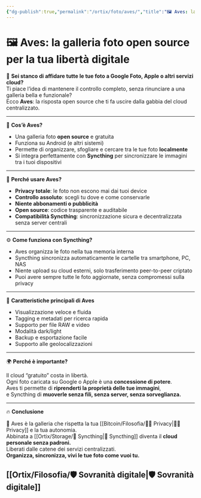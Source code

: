 ```yaml
---
{"dg-publish":true,"permalink":"/ortix/foto/aves/","title":"🖼️ Aves: la galleria foto open source per la tua libertà digitale","tags":["Aves","OpenSource","Privacy","Syncthing","Foto","SelfCustody","Decentralizzazione"]}
---
```



# 🖼️ Aves: la galleria foto open source per la tua libertà digitale

📸 **Sei stanco di affidare tutte le tue foto a Google Foto, Apple o altri servizi cloud?**  
Ti piace l’idea di mantenere il controllo completo, senza rinunciare a una galleria bella e funzionale?  
Ecco **Aves**: la risposta open source che ti fa uscire dalla gabbia del cloud centralizzato.

---

🦅 **Cos’è Aves?**

- Una galleria foto **open source** e gratuita  
- Funziona su Android (e altri sistemi)  
- Permette di organizzare, sfogliare e cercare tra le tue foto **localmente**  
- Si integra perfettamente con **Syncthing** per sincronizzare le immagini tra i tuoi dispositivi

---

🔐 **Perché usare Aves?**

- **Privacy totale**: le foto non escono mai dai tuoi device  
- **Controllo assoluto**: scegli tu dove e come conservarle  
- **Niente abbonamenti o pubblicità**  
- **Open source**: codice trasparente e auditabile  
- **Compatibilità Syncthing**: sincronizzazione sicura e decentralizzata senza server centrali

---

⚙️ **Come funziona con Syncthing?**

- Aves organizza le foto nella tua memoria interna  
- Syncthing sincronizza automaticamente le cartelle tra smartphone, PC, NAS  
- Niente upload su cloud esterni, solo trasferimento peer-to-peer criptato  
- Puoi avere sempre tutte le foto aggiornate, senza compromessi sulla privacy

---

📱 **Caratteristiche principali di Aves**

- Visualizzazione veloce e fluida  
- Tagging e metadati per ricerca rapida  
- Supporto per file RAW e video  
- Modalità dark/light  
- Backup e esportazione facile  
- Supporto alle geolocalizzazioni

---

🌍 **Perché è importante?**

Il cloud “gratuito” costa in libertà.  
Ogni foto caricata su Google o Apple è una **concessione di potere**.  
Aves ti permette di **riprenderti la proprietà delle tue immagini**,  
e Syncthing di **muoverle senza fili, senza server, senza sorveglianza.**

---

🔥 **Conclusione**

🦅 Aves è la galleria che rispetta la tua [[Bitcoin/Filosofia/🕵️‍♂️ Privacy\|🕵️‍♂️ Privacy]] e la tua autonomia.  
Abbinata a [[Ortix/Storage/🔄 Syncthing\|🔄 Syncthing]] diventa il **cloud personale senza padroni.**  
Liberati dalle catene dei servizi centralizzati.  
**Organizza, sincronizza, vivi le tue foto come vuoi tu.**

[[Ortix/Filosofia/🛡️ Sovranità digitale\|🛡️ Sovranità digitale]]
---
